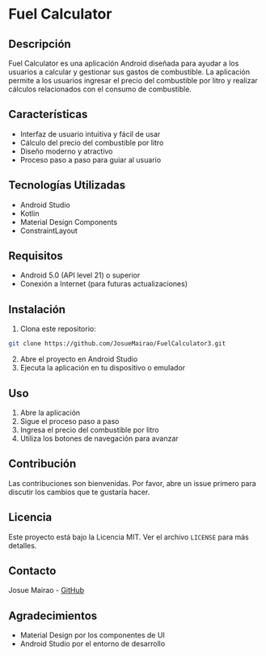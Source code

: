 # Fuel Calculator

## Descripción
Fuel Calculator es una aplicación Android diseñada para ayudar a los usuarios a calcular y gestionar sus gastos de combustible. La aplicación permite a los usuarios ingresar el precio del combustible por litro y realizar cálculos relacionados con el consumo de combustible.

## Características
- Interfaz de usuario intuitiva y fácil de usar
- Cálculo del precio del combustible por litro
- Diseño moderno y atractivo
- Proceso paso a paso para guiar al usuario

## Tecnologías Utilizadas
- Android Studio
- Kotlin
- Material Design Components
- ConstraintLayout

## Requisitos
- Android 5.0 (API level 21) o superior
- Conexión a Internet (para futuras actualizaciones)

## Instalación
1. Clona este repositorio:
```bash
git clone https://github.com/JosueMairao/FuelCalculator3.git
```
2. Abre el proyecto en Android Studio
3. Ejecuta la aplicación en tu dispositivo o emulador

## Uso
1. Abre la aplicación
2. Sigue el proceso paso a paso
3. Ingresa el precio del combustible por litro
4. Utiliza los botones de navegación para avanzar

## Contribución
Las contribuciones son bienvenidas. Por favor, abre un issue primero para discutir los cambios que te gustaría hacer.

## Licencia
Este proyecto está bajo la Licencia MIT. Ver el archivo `LICENSE` para más detalles.

## Contacto
Josue Mairao - [GitHub](https://github.com/JosueMairao)

## Agradecimientos
- Material Design por los componentes de UI
- Android Studio por el entorno de desarrollo 